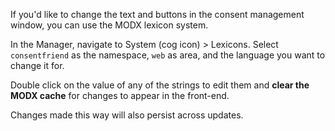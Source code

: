 If you'd like to change the text and buttons in the consent management window, you can use the MODX lexicon system. 

In the Manager, navigate to System (cog icon) > Lexicons. Select `consentfriend` as the namespace, `web` as area, and the language you want to change it for.

Double click on the value of any of the strings to edit them and **clear the MODX cache** for changes to appear in the front-end.

Changes made this way will also persist across updates.
